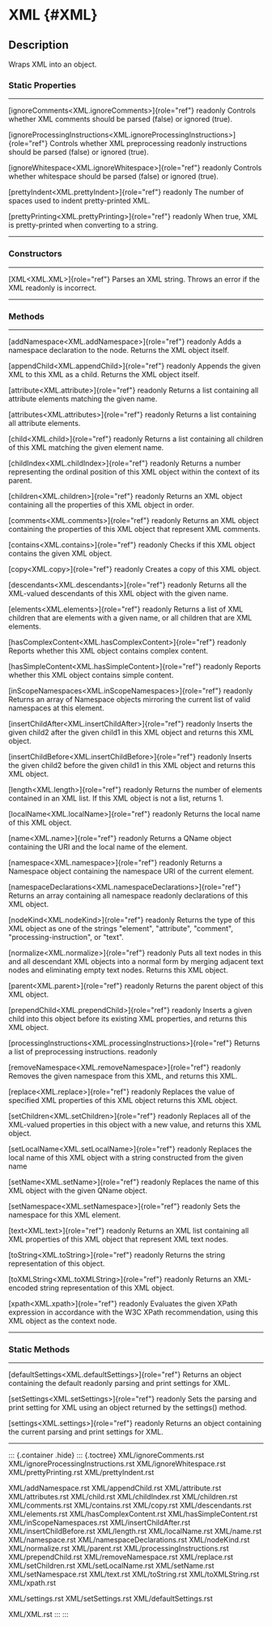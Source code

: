 XML {#XML}
===

Description
-----------

Wraps XML into an object.

### Static Properties

  -------------------------------------------------------------------------------- --------------------------------------
  [ignoreComments\<XML.ignoreComments\>]{role="ref"} readonly                      Controls whether XML comments should
                                                                                   be parsed (false) or ignored (true).

  [ignoreProcessingInstructions\<XML.ignoreProcessingInstructions\>]{role="ref"}   Controls whether XML preprocessing
  readonly                                                                         instructions should be parsed (false)
                                                                                   or ignored (true).

  [ignoreWhitespace\<XML.ignoreWhitespace\>]{role="ref"} readonly                  Controls whether whitespace should be
                                                                                   parsed (false) or ignored (true).

  [prettyIndent\<XML.prettyIndent\>]{role="ref"} readonly                          The number of spaces used to indent
                                                                                   pretty-printed XML.

  [prettyPrinting\<XML.prettyPrinting\>]{role="ref"} readonly                      When true, XML is pretty-printed when
                                                                                   converting to a string.
  -------------------------------------------------------------------------------- --------------------------------------

### Constructors

  ------------------------------ ------------------------------------------------
  [XML\<XML.XML\>]{role="ref"}   Parses an XML string. Throws an error if the XML
  readonly                       is incorrect.
  ------------------------------ ------------------------------------------------

### Methods

  -------------------------------------------------------------------- --------------------------------------------------
  [addNamespace\<XML.addNamespace\>]{role="ref"} readonly              Adds a namespace declaration to the node. Returns
                                                                       the XML object itself.

  [appendChild\<XML.appendChild\>]{role="ref"} readonly                Appends the given XML to this XML as a child.
                                                                       Returns the XML object itself.

  [attribute\<XML.attribute\>]{role="ref"} readonly                    Returns a list containing all attribute elements
                                                                       matching the given name.

  [attributes\<XML.attributes\>]{role="ref"} readonly                  Returns a list containing all attribute elements.

  [child\<XML.child\>]{role="ref"} readonly                            Returns a list containing all children of this XML
                                                                       matching the given element name.

  [childIndex\<XML.childIndex\>]{role="ref"} readonly                  Returns a number representing the ordinal position
                                                                       of this XML object within the context of its
                                                                       parent.

  [children\<XML.children\>]{role="ref"} readonly                      Returns an XML object containing all the
                                                                       properties of this XML object in order.

  [comments\<XML.comments\>]{role="ref"} readonly                      Returns an XML object containing the properties of
                                                                       this XML object that represent XML comments.

  [contains\<XML.contains\>]{role="ref"} readonly                      Checks if this XML object contains the given XML
                                                                       object.

  [copy\<XML.copy\>]{role="ref"} readonly                              Creates a copy of this XML object.

  [descendants\<XML.descendants\>]{role="ref"} readonly                Returns all the XML-valued descendants of this XML
                                                                       object with the given name.

  [elements\<XML.elements\>]{role="ref"} readonly                      Returns a list of XML children that are elements
                                                                       with a given name, or all children that are XML
                                                                       elements.

  [hasComplexContent\<XML.hasComplexContent\>]{role="ref"} readonly    Reports whether this XML object contains complex
                                                                       content.

  [hasSimpleContent\<XML.hasSimpleContent\>]{role="ref"} readonly      Reports whether this XML object contains simple
                                                                       content.

  [inScopeNamespaces\<XML.inScopeNamespaces\>]{role="ref"} readonly    Returns an array of Namespace objects mirroring
                                                                       the current list of valid namespaces at this
                                                                       element.

  [insertChildAfter\<XML.insertChildAfter\>]{role="ref"} readonly      Inserts the given child2 after the given child1 in
                                                                       this XML object and returns this XML object.

  [insertChildBefore\<XML.insertChildBefore\>]{role="ref"} readonly    Inserts the given child2 before the given child1
                                                                       in this XML object and returns this XML object.

  [length\<XML.length\>]{role="ref"} readonly                          Returns the number of elements contained in an XML
                                                                       list. If this XML object is not a list, returns 1.

  [localName\<XML.localName\>]{role="ref"} readonly                    Returns the local name of this XML object.

  [name\<XML.name\>]{role="ref"} readonly                              Returns a QName object containing the URI and the
                                                                       local name of the element.

  [namespace\<XML.namespace\>]{role="ref"} readonly                    Returns a Namespace object containing the
                                                                       namespace URI of the current element.

  [namespaceDeclarations\<XML.namespaceDeclarations\>]{role="ref"}     Returns an array containing all namespace
  readonly                                                             declarations of this XML object.

  [nodeKind\<XML.nodeKind\>]{role="ref"} readonly                      Returns the type of this XML object as one of the
                                                                       strings \"element\", \"attribute\", \"comment\",
                                                                       \"processing-instruction\", or \"text\".

  [normalize\<XML.normalize\>]{role="ref"} readonly                    Puts all text nodes in this and all descendant XML
                                                                       objects into a normal form by merging adjacent
                                                                       text nodes and eliminating empty text nodes.
                                                                       Returns this XML object.

  [parent\<XML.parent\>]{role="ref"} readonly                          Returns the parent object of this XML object.

  [prependChild\<XML.prependChild\>]{role="ref"} readonly              Inserts a given child into this object before its
                                                                       existing XML properties, and returns this XML
                                                                       object.

  [processingInstructions\<XML.processingInstructions\>]{role="ref"}   Returns a list of preprocessing instructions.
  readonly                                                             

  [removeNamespace\<XML.removeNamespace\>]{role="ref"} readonly        Removes the given namespace from this XML, and
                                                                       returns this XML.

  [replace\<XML.replace\>]{role="ref"} readonly                        Replaces the value of specified XML properties of
                                                                       this XML object returns this XML object.

  [setChildren\<XML.setChildren\>]{role="ref"} readonly                Replaces all of the XML-valued properties in this
                                                                       object with a new value, and returns this XML
                                                                       object.

  [setLocalName\<XML.setLocalName\>]{role="ref"} readonly              Replaces the local name of this XML object with a
                                                                       string constructed from the given name

  [setName\<XML.setName\>]{role="ref"} readonly                        Replaces the name of this XML object with the
                                                                       given QName object.

  [setNamespace\<XML.setNamespace\>]{role="ref"} readonly              Sets the namespace for this XML element.

  [text\<XML.text\>]{role="ref"} readonly                              Returns an XML list containing all XML properties
                                                                       of this XML object that represent XML text nodes.

  [toString\<XML.toString\>]{role="ref"} readonly                      Returns the string representation of this object.

  [toXMLString\<XML.toXMLString\>]{role="ref"} readonly                Returns an XML-encoded string representation of
                                                                       this XML object.

  [xpath\<XML.xpath\>]{role="ref"} readonly                            Evaluates the given XPath expression in accordance
                                                                       with the W3C XPath recommendation, using this XML
                                                                       object as the context node.
  -------------------------------------------------------------------- --------------------------------------------------

### Static Methods

  ------------------------------------------------------ ---------------------------------------------
  [defaultSettings\<XML.defaultSettings\>]{role="ref"}   Returns an object containing the default
  readonly                                               parsing and print settings for XML.

  [setSettings\<XML.setSettings\>]{role="ref"} readonly  Sets the parsing and print setting for XML
                                                         using an object returned by the settings()
                                                         method.

  [settings\<XML.settings\>]{role="ref"} readonly        Returns an object containing the current
                                                         parsing and print settings for XML.
  ------------------------------------------------------ ---------------------------------------------

::: {.container .hide}
::: {.toctree}
XML/ignoreComments.rst XML/ignoreProcessingInstructions.rst
XML/ignoreWhitespace.rst XML/prettyPrinting.rst XML/prettyIndent.rst

XML/addNamespace.rst XML/appendChild.rst XML/attribute.rst
XML/attributes.rst XML/child.rst XML/childIndex.rst XML/children.rst
XML/comments.rst XML/contains.rst XML/copy.rst XML/descendants.rst
XML/elements.rst XML/hasComplexContent.rst XML/hasSimpleContent.rst
XML/inScopeNamespaces.rst XML/insertChildAfter.rst
XML/insertChildBefore.rst XML/length.rst XML/localName.rst XML/name.rst
XML/namespace.rst XML/namespaceDeclarations.rst XML/nodeKind.rst
XML/normalize.rst XML/parent.rst XML/processingInstructions.rst
XML/prependChild.rst XML/removeNamespace.rst XML/replace.rst
XML/setChildren.rst XML/setLocalName.rst XML/setName.rst
XML/setNamespace.rst XML/text.rst XML/toString.rst XML/toXMLString.rst
XML/xpath.rst

XML/settings.rst XML/setSettings.rst XML/defaultSettings.rst

XML/XML.rst
:::
:::
